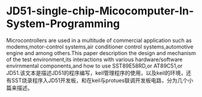# JD51-single-chip-Micocomputer-In-System-Programming
Microcontrollers are used in a multitude of commercial application such as modems,motor-control systems,air conditioner control systems,automotive engine and among others.This paper description the design and mechanism of the test environment,its interactions with various hardware/software envirnmental components,and how to use SST89E58RD,or AT89C51,or JD51.该文本是描述JD51的程序编写，keil管理程序的使用，以及keil的环境，还有SST烧录程序入JD51开发板，和在keil与protues联调开发板电路，分为几个小篇来描述。

